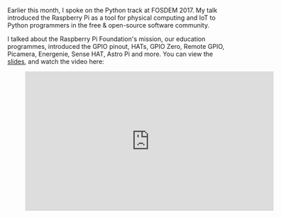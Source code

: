 Earlier this month, I spoke on the Python track at FOSDEM 2017. My talk introduced the Raspberry Pi
as a tool for physical computing and IoT to Python programmers in the free & open-source software
community.

I talked about the Raspberry Pi Foundation's mission, our education programmes, introduced the GPIO
pinout, HATs, GPIO Zero, Remote GPIO, Picamera, Energenie, Sense HAT, Astro Pi and more. You can
view the <a href="https://speakerdeck.com/bennuttall/python-and-raspberry-pi-fosdem-2017">slides</a>,
and watch the video here:

<figure>
<iframe width="560" height="315" src="https://www.youtube.com/embed/vtsi6IS6D3s?si=xWGr1DpxhtGRnJhH" title="YouTube video player" frameborder="0" allow="accelerometer; autoplay; clipboard-write; encrypted-media; gyroscope; picture-in-picture; web-share" referrerpolicy="strict-origin-when-cross-origin" allowfullscreen></iframe>
</figure>
